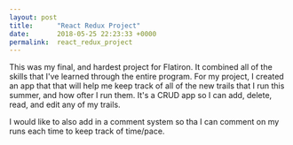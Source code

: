 ```yaml
---
layout: post
title:      "React Redux Project"
date:       2018-05-25 22:23:33 +0000
permalink:  react_redux_project
---
```



This was my final, and hardest project for Flatiron.   It combined all of the skills that I've learned through the entire program.   For my project, I created an app that that will help me keep track of all of the new trails that I run this summer, and how ofter I run them.  It's a CRUD app so I can add, delete, read, and edit any of my trails.  

I would like to also add in a comment system so tha I can comment on my runs each time to keep track of time/pace.



